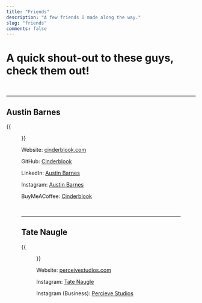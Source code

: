 ```yaml
---
title: "Friends"
description: "A few friends I made along the way."
slug: "friends"
comments: false
---
```


# A quick shout-out to these guys, check them out!

&nbsp;

------

## Austin Barnes

{{<figure src="https://www.cinderblook.com/Portrait_Austin.jpg" title="Austin Barnes" width="150">}}

Website: [cinderblook.com](https://cinderblook.com)

GitHub: [Cinderblook](https://github.com/Cinderblook)

LinkedIn: [Austin Barnes](https://www.linkedin.com/in/austin-barnes-03869218a/)

Instagram: [Austin Barnes](https://www.instagram.com/austin_barnesz/)

BuyMeACoffee: [Cinderblook](https://www.buymeacoffee/Cinderblook)

&nbsp;

------

## Tate Naugle

{{<figure src="https://scontent.fagc1-2.fna.fbcdn.net/v/t39.30808-1/274083657_1633811710350952_1764325339258279629_n.jpg?stp=dst-jpg_p200x200&_nc_cat=108&ccb=1-5&_nc_sid=7206a8&_nc_ohc=vAvP__gxjEEAX_teLsR&_nc_ht=scontent.fagc1-2.fna&oh=00_AT-fHlJJGkwARzyqqWKBVDxsS-uceEBXkJvDats8jPsNNQ&oe=624B8231" title="Tate Naugle" width="150">}}

Website: [perceivestudios.com](https://perceivestudios.com)

Instagram: [Tate Naugle](https://www.instagram.com/tatenaugle/)

Instagram (Business): [Percieve Studios](https://www.instagram.com/perceivestudios/)